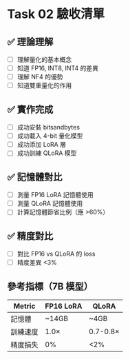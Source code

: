 # Task 02 驗收清單

## ✅ 理論理解

- [ ] 理解量化的基本概念
- [ ] 知道 FP16, INT8, INT4 的差異
- [ ] 理解 NF4 的優勢
- [ ] 知道雙重量化的作用

## ✅ 實作完成

- [ ] 成功安裝 bitsandbytes
- [ ] 成功載入 4-bit 量化模型
- [ ] 成功添加 LoRA 層
- [ ] 成功訓練 QLoRA 模型

## ✅ 記憶體對比

- [ ] 測量 FP16 LoRA 記憶體使用
- [ ] 測量 QLoRA 記憶體使用
- [ ] 計算記憶體節省比例（應 >60%）

## ✅ 精度對比

- [ ] 對比 FP16 vs QLoRA 的 loss
- [ ] 精度差異 <3%

## 參考指標（7B 模型）

| Metric | FP16 LoRA | QLoRA |
|--------|-----------|-------|
| 記憶體 | ~14GB | ~4GB |
| 訓練速度 | 1.0× | 0.7-0.8× |
| 精度損失 | 0% | <2% |
